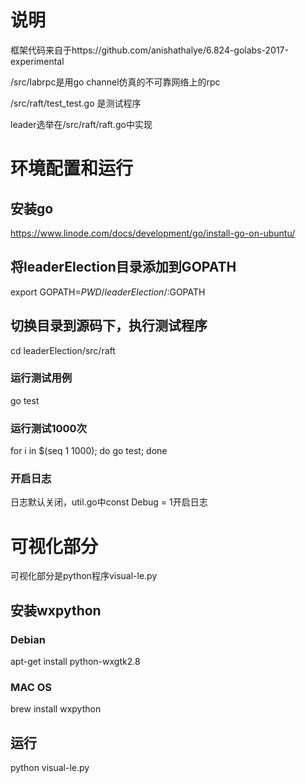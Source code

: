 # 说明

框架代码来自于https://github.com/anishathalye/6.824-golabs-2017-experimental


/src/labrpc是用go channel仿真的不可靠网络上的rpc


/src/raft/test_test.go 是测试程序


leader选举在/src/raft/raft.go中实现


# 环境配置和运行

## 安装go

https://www.linode.com/docs/development/go/install-go-on-ubuntu/

## 将leaderElection目录添加到GOPATH

export GOPATH=$PWD/leaderElection/:$GOPATH

## 切换目录到源码下，执行测试程序

cd leaderElection/src/raft

### 运行测试用例

go test

### 运行测试1000次

for i in $(seq 1 1000); do go test; done

### 开启日志

日志默认关闭，util.go中const Debug = 1开启日志

# 可视化部分

可视化部分是python程序visual-le.py

## 安装wxpython 

### Debian

apt-get install python-wxgtk2.8

### MAC OS

brew install wxpython

## 运行

python  visual-le.py
